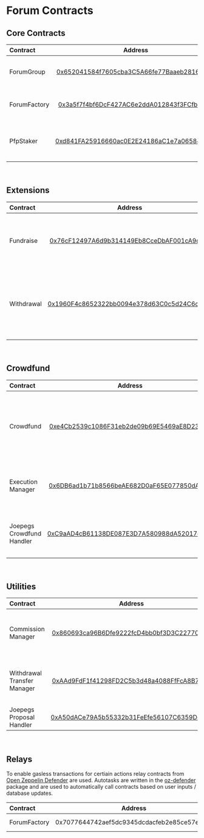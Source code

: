# Forum Contracts

## Core Contracts

| Contract     |                                                              Address                                                               | Description                                  |
| :----------- | :--------------------------------------------------------------------------------------------------------------------------------: | :------------------------------------------- |
| ForumGroup   |   [0x652041584f7605cba3C5A66fe77Baaeb2816990d](https://testnet.snowtrace.io/address/0x652041584f7605cba3C5A66fe77Baaeb2816990d)    | The group multisig with governance           |
| ForumFactory |   [0x3a5f7f4bf6DcF427AC6e2ddA012843f3FCfbb3A3](https://testnet.snowtrace.io/address/0x3a5f7f4bf6DcF427AC6e2ddA012843f3FCfbb3A3)    | Generates clones of the Forum group          |
| PfpStaker    | [0xd841FA25916660ac0E2E24186aC1e7a065842e13](https://testnet.snowtrace.io/address/0xd841FA25916660ac0E2E24186aC1e7a065842e13#code) | Stakes pfp for group and generates token uri |

<br>

## Extensions

| Contract   |                                                              Address                                                               | Description                                                                      |
| :--------- | :--------------------------------------------------------------------------------------------------------------------------------: | :------------------------------------------------------------------------------- |
| Fundraise  | [0x76cF12497A6d9b314149Eb8CceDbAF001cA9d1fd](https://testnet.snowtrace.io/address/0x76cF12497A6d9b314149Eb8CceDbAF001cA9d1fd#code) | Lets the group raise funds and distribute group tokens to contributors           |
| Withdrawal | [0x1960F4c8652322bb0094e378d63C0c5d24C6d1DD](https://testnet.snowtrace.io/address/0x1960F4c8652322bb0094e378d63C0c5d24C6d1DD#code) | Lets members set basic withdrawal tokens, or create a custom withdrawal proposal |

<br>

## Crowdfund

| Contract                  |                                                              Address                                                               | Description                                                                          |
| :------------------------ | :--------------------------------------------------------------------------------------------------------------------------------: | :----------------------------------------------------------------------------------- |
| Crowdfund                 | [0xe4Cb2539c1086F31eb2de09b69E5469aE8D23330](https://testnet.snowtrace.io/address/0xe4Cb2539c1086F31eb2de09b69E5469aE8D23330#code) | Lets people pool funds to buy an NFT, then creates a Forum group to manage the asset |
| Execution Manager         | [0x6DB6ad1b71b8566beAE682D0aF65E077850dAB68](https://testnet.snowtrace.io/address/0x6DB6ad1b71b8566beAE682D0aF65E077850dAB68#code) | Create the payloads needed for withdrawals from groups                               |
| Joepegs Crowdfund Handler | [0xC9aAD4cB61138DE087E3D7A580988dA52017e4A3](https://testnet.snowtrace.io/address/0xC9aAD4cB61138DE087E3D7A580988dA52017e4A3#code) | Creates transfer payload based of Joepegs order                                      |

<br>

## Utilities

| Contract                    |                                                              Address                                                               | Description                                              |
| :-------------------------- | :--------------------------------------------------------------------------------------------------------------------------------: | :------------------------------------------------------- |
| Commission Manager          | [0x860693ca96B6Dfe9222fcD4bb0bf3D3C227700A2](https://testnet.snowtrace.io/address/0x860693ca96B6Dfe9222fcD4bb0bf3D3C227700A2#code) | Handles taking of commission on certain target contracts |
| Withdrawal Transfer Manager | [0xAAd9FdF1f41298FD2C5b3d48a4088FfFcA8B74cD](https://testnet.snowtrace.io/address/0xAAd9FdF1f41298FD2C5b3d48a4088FfFcA8B74cD#code) | Create the payloads needed for withdrawals from groups   |
| Joepegs Proposal Handler    | [0xA50dACe79A5b55332b31FeEfe56107C6359De19e](https://testnet.snowtrace.io/address/0xA50dACe79A5b55332b31FeEfe56107C6359De19e#code) | Handler for joepegs orders                               |

<br>

## Relays

To enable gasless transactions for certiain actions relay contracts from [Open Zeppelin Defender](https://docs.openzeppelin.com/defender/) are used. Autotasks are written in the [oz-defender](../oz-defender/) package and are used to automatically call contracts based on user inputs / database updates.

| Contract     |                   Address                   |   Description   |
| :----------- | :-----------------------------------------: | :-------------: |
| ForumFactory | 0x7077644742aef5dc9345dcdacfeb2e85ce57ecd5) | Deploys a forum |

<br>
<br>
